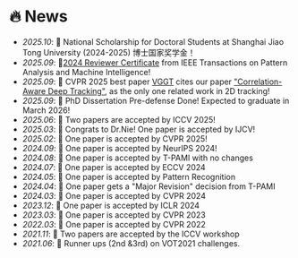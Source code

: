 # 🔥 News
- *2025.10*: 🎉 National Scholarship for Doctoral Students at Shanghai Jiao Tong University (2024-2025) 博士国家奖学金！
- *2025.09*: 🎉[2024 Reviewer Certificate](https://github.com/phiphiphi31/certificate_tpami2024) from IEEE Transactions on Pattern Analysis and Machine Intelligence!
- *2025.09*: 🎉 CVPR 2025 best paper [VGGT](https://arxiv.org/pdf/2503.11651) cites our paper ["Correlation-Aware Deep Tracking"](https://arxiv.org/abs/2203.01666), as the only one related work in 2D tracking!
- *2025.09*: 🎉 PhD Dissertation Pre-defense Done! Expected to graduate in March 2026!
- *2025.06*: 🎉 Two papers are accepted by ICCV 2025! 
- *2025.03*: 🎉 Congrats to Dr.Nie! One paper is accepted by IJCV! 
- *2025.02*: 🎉 One paper is accepted by CVPR 2025!
- *2024.09*: 🎉 One paper is accepted by NeurIPS 2024!
- *2024.08*: 🎉 One paper is accepted by T-PAMI with no changes
- *2024.07*: 🎉 One paper is accepted by ECCV 2024
- *2024.05*: 🎉 One paper is accepted by Pattern Recognition
- *2024.04*: 🎉 One paper gets a "Major Revision" decision from T-PAMI
- *2024.03*: 🎉 One paper is accepted by CVPR 2024
- *2023.12*: 🎉 One paper is accepted by ICLR 2024
- *2023.03*: 🎉 One paper is accepted by CVPR 2023
- *2022.03*: 🎉 One paper is accepted by CVPR 2022
- *2021.11*: 🎉 Two papers are accepted by the ICCV workshop
- *2021.06*: 🎉 Runner ups (2nd &3rd) on VOT2021 challenges. 
